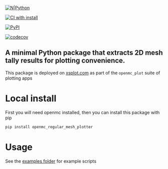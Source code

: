 [![N|Python](https://www.python.org/static/community_logos/python-powered-w-100x40.png)](https://www.python.org)

[![CI with install](https://github.com/fusion-energy/openmc_regular_mesh_plotter/actions/workflows/ci_with_install.yml/badge.svg?branch=develop)](https://github.com/fusion-energy/openmc_regular_mesh_plotter/actions/workflows/ci_with_install.yml)

[![PyPI](https://img.shields.io/pypi/v/regular-mesh-plotter?color=brightgreen&label=pypi&logo=grebrightgreenen&logoColor=green)](https://pypi.org/project/regular-mesh-plotter/)

[![codecov](https://codecov.io/gh/fusion-energy/openmc_regular_mesh_plotter/branch/main/graph/badge.svg)](https://codecov.io/gh/fusion-energy/openmc_regular_mesh_plotter)

## A minimal Python package that extracts 2D mesh tally results for plotting convenience.

This package is deployed on [xsplot.com](https://www.xsplot.com) as part of the ```openmc_plot``` suite of plotting apps

# Local install

First you will need openmc installed, then you can install this package with pip

```bash
pip install openmc_regular_mesh_plotter
```

# Usage

See the [examples folder](https://github.com/fusion-energy/openmc_regular_mesh_plotter/tree/main/examples) for example scripts
